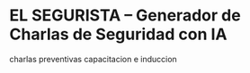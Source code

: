 # EL SEGURISTA – Generador de Charlas de Seguridad con IA
charlas preventivas
capacitacion e induccion
